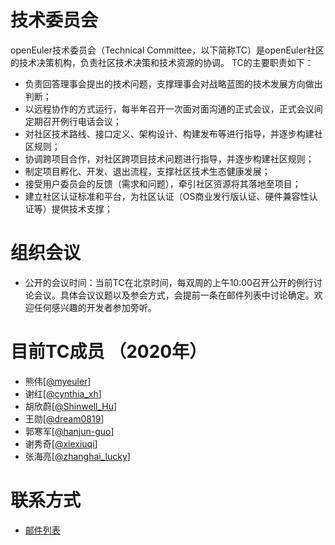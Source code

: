 # 技术委员会

openEuler技术委员会（Technical Committee，以下简称TC）是openEuler社区的技术决策机构，负责社区技术决策和技术资源的协调。
TC的主要职责如下：

- 负责回答理事会提出的技术问题，支撑理事会对战略蓝图的技术发展方向做出判断；
- 以远程协作的方式运行，每半年召开一次面对面沟通的正式会议，正式会议间定期召开例行电话会议；
- 对社区技术路线、接口定义、架构设计、构建发布等进行指导，并逐步构建社区规则；
- 协调跨项目合作，对社区跨项目技术问题进行指导，并逐步构建社区规则；
- 制定项目孵化、开发、退出流程，支撑社区技术生态健康发展；
- 接受用户委员会的反馈（需求和问题），牵引社区资源将其落地至项目；
- 建立社区认证标准和平台，为社区认证（OS商业发行版认证、硬件兼容性认证等）提供技术支撑；

# 组织会议

- 公开的会议时间：当前TC在北京时间，每双周的上午10:00召开公开的例行讨论会议。具体会议议题以及参会方式，会提前一条在邮件列表中讨论确定。欢迎任何感兴趣的开发者参加旁听。


# 目前TC成员 （2020年）

- 熊伟[[@myeuler](https://gitee.com/myeuler)]
- 谢红[[@cynthia_xh](https://gitee.com/cynthia_xh)]
- 胡欣蔚[[@Shinwell_Hu](https://gitee.com/Shinwell_Hu)]
- 王勋[[@dream0819](https://gitee.com/dream0819)]
- 郭寒军[[@hanjun-guo](https://gitee.com/hanjun-guo)]
- 谢秀奇[[@xiexiuqi](https://gitee.com/xiexiuqi)]
- 张海亮[[@zhanghai_lucky](https://gitee.com/zhanghailiang_lucky)]

# 联系方式

- [邮件列表](tc@openeuler.org)
